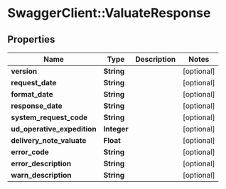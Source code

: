 # SwaggerClient::ValuateResponse

## Properties
Name | Type | Description | Notes
------------ | ------------- | ------------- | -------------
**version** | **String** |  | [optional] 
**request_date** | **String** |  | [optional] 
**format_date** | **String** |  | [optional] 
**response_date** | **String** |  | [optional] 
**system_request_code** | **String** |  | [optional] 
**ud_operative_expedition** | **Integer** |  | [optional] 
**delivery_note_valuate** | **Float** |  | [optional] 
**error_code** | **String** |  | [optional] 
**error_description** | **String** |  | [optional] 
**warn_description** | **String** |  | [optional] 


